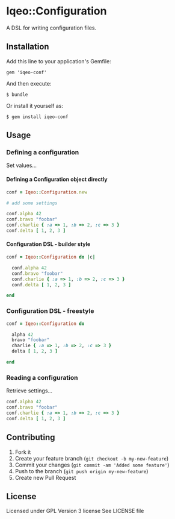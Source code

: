 # Iqeo::Configuration

A DSL for writing configuration files.

## Installation

Add this line to your application's Gemfile:

```
gem 'iqeo-conf'
```

And then execute:

```
$ bundle
```

Or install it yourself as:

```
$ gem install iqeo-conf
```

## Usage

### Defining a configuration

Set values...

#### Defining a Configuration object directly

```ruby
conf = Iqeo::Configuration.new

# add some settings

conf.alpha 42
conf.bravo "foobar"
conf.charlie { :a => 1, :b => 2, :c => 3 }
conf.delta [ 1, 2, 3 ]
```

#### Configuration DSL - builder style

```ruby
conf = Iqeo::Configuration do |c|

  conf.alpha 42
  conf.bravo "foobar"
  conf.charlie { :a => 1, :b => 2, :c => 3 }
  conf.delta [ 1, 2, 3 ]

end
```

### Configuration DSL - freestyle

```ruby
conf = Iqeo::Configuration do

  alpha 42
  bravo "foobar"
  charlie { :a => 1, :b => 2, :c => 3 }
  delta [ 1, 2, 3 ]

end
```

### Reading a configuration

Retrieve settings...

```ruby
conf.alpha 42
conf.bravo "foobar"
conf.charlie { :a => 1, :b => 2, :c => 3 }
conf.delta [ 1, 2, 3 ]
```

## Contributing

1. Fork it
2. Create your feature branch (`git checkout -b my-new-feature`)
3. Commit your changes (`git commit -am 'Added some feature'`)
4. Push to the branch (`git push origin my-new-feature`)
5. Create new Pull Request

## License

Licensed under GPL Version 3 license
See LICENSE file

